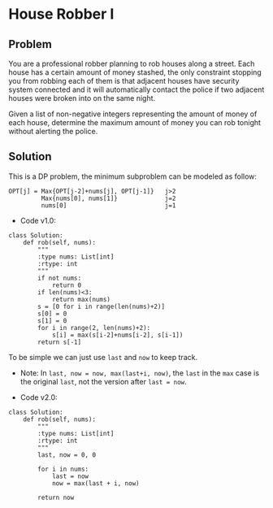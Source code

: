 # House Robber I
## Problem

You are a professional robber planning to rob houses along a street. Each house has a certain amount of money stashed, the only constraint stopping you from robbing each of them is that adjacent houses have security system connected and it will automatically contact the police if two adjacent houses were broken into on the same night.

Given a list of non-negative integers representing the amount of money of each house, determine the maximum amount of money you can rob tonight without alerting the police.

## Solution

This is a DP problem, the minimum subproblem can be modeled as follow:
```
OPT[j] = Max{OPT[j-2]+nums[j], OPT[j-1]}   j>2
         Max{nums[0], nums[1]}             j=2
         nums[0]                           j=1
```

* Code v1.0:
```
class Solution:
    def rob(self, nums):
        """
        :type nums: List[int]
        :rtype: int
        """        
        if not nums:
            return 0
        if len(nums)<3:
            return max(nums)
        s = [0 for i in range(len(nums)+2)]
        s[0] = 0
        s[1] = 0
        for i in range(2, len(nums)+2):
            s[i] = max(s[i-2]+nums[i-2], s[i-1])
        return s[-1]
```
        
To be simple we can just use `last` and `now` to keep track. 
* Note: 
In `last, now = now, max(last+i, now)`, the `last` in the `max` case is the original `last`, not the version after `last = now`.

* Code v2.0:
```
class Solution:
    def rob(self, nums):
        """
        :type nums: List[int]
        :rtype: int
        """
        last, now = 0, 0
        
        for i in nums: 
            last = now
            now = max(last + i, now)
                
        return now
```
